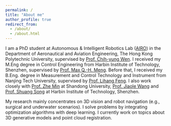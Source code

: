 ```yaml
---
permalink: /
title: "About me"
author_profile: true
redirect_from: 
  - /about/
  - /about.html
---
```


I am a PhD student at Autonomous & Intelligent Robotics Lab ([AIRO](https://github.com/HKPolyU-UAV)) in the Department of Aeronautical and Aviation Engineering, The Hong Kong Polytechnic University, supervised by [Prof. Chih-yung Wen](https://www.polyu.edu.hk/aae/people/academic-staff/ir-prof-wen-chih-yung/). 
I received my M.Eng degree in Control Engineering from Harbin Institute of Technology, Shenzhen, supervised by [Prof. Max Q.-H. Meng](https://faculty.sustech.edu.cn/mengqh/).
Before that,  I received my B.Eng. degree in Measurement and Control Technology and Instrument from Nanjing Tech University, supervised by [Prof. Lihang Feng](https://eecs.njtech.edu.cn/info/1133/4859.htm).
I also work closely with [Prof. Zhe Min](https://sucro.sdu.edu.cn/info/1012/1491.htm) at Shandong University, [Prof. Jiaole Wang](https://faculty.hitsz.edu.cn/jlwang) and [Prof. Shuang Song](https://faculty.hitsz.edu.cn/songshuang) at Harbin Institute of Technology, Shenzhen.

My research mainly concentrates on 3D vision and robot navigation (e.g., surgical and underwater scenarios). I solve problems by integrating optimization algorithms with deep learning. 
I currently work on topics about 3D generative models and point cloud registration.
